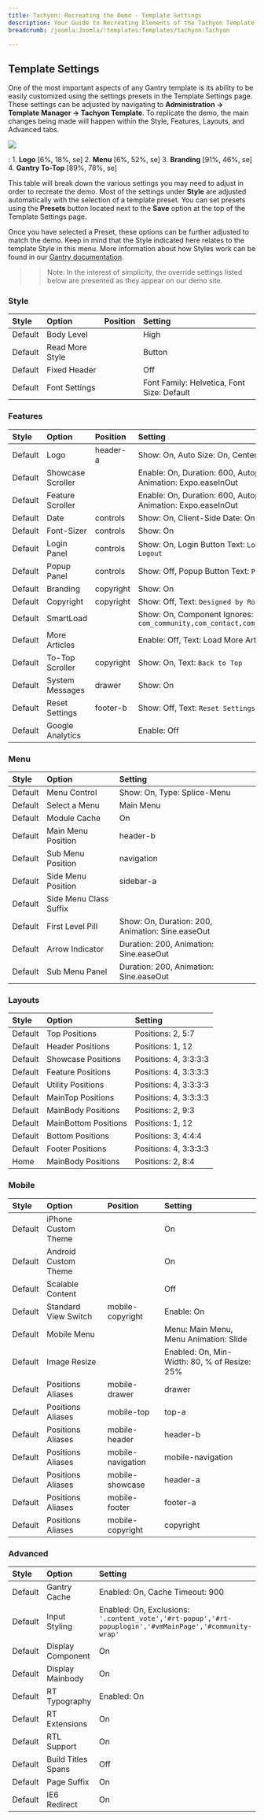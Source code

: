 ```yaml
---
title: Tachyon: Recreating the Demo - Template Settings
description: Your Guide to Recreating Elements of the Tachyon Template for Joomla
breadcrumb: /joomla:Joomla/!templates:Templates/tachyon:Tachyon

---
```


Template Settings
-----
One of the most important aspects of any Gantry template is its ability to be easily customized using the settings presets in the Template Settings page. These settings can be adjusted by navigating to **Administration -> Template Manager -> Tachyon Template**. To replicate the demo, the main changes being made will happen within the Style, Features, Layouts, and Advanced tabs. 

![][Tachyon2]

:   1. **Logo** [6%, 18%, se]
    2. **Menu** [6%, 52%, se]
    3. **Branding** [91%, 46%, se]
    4. **Gantry To-Top** [89%, 78%, se]

This table will break down the various settings you may need to adjust in order to recreate the demo. Most of the settings under **Style** are adjusted automatically with the selection of a template preset. You can set presets using the **Presets** button located next to the **Save** option at the top of the Template Settings page.

Once you have selected a Preset, these options can be further adjusted to match the demo. Keep in mind that the Style indicated here relates to the template Style in this menu. More information about how Styles work can be found in our [Gantry documentation][Style].

>> Note: In the interest of simplicity, the override settings listed below are presented as they appear on our demo site.

### Style

| Style   | Option              | Position | Setting                                    |  
| :------ | :------------------ | :------- | :----------------------------------------- |  
| Default | Body Level          |          | High                                       |  
| Default | Read More Style     |          | Button                                     |  
| Default | Fixed Header        |          | Off                                        |
| Default | Font Settings       |          | Font Family: Helvetica, Font Size: Default |  

### Features

| Style   | Option            | Position  | Setting                                                                                 |  
| :------ | :---------------- | :-------- | :-------------------------------------------------------------------------------------- |  
| Default | Logo              | header-a  | Show: On, Auto Size: On, Centered: Off                                                  |  
| Default | Showcase Scroller |           | Enable: On, Duration: 600, Autoplay: Off, Delay: 5000, Animation: Expo.easeInOut        |  
| Default | Feature Scroller  |           | Enable: On, Duration: 600, Autoplay: Off, Delay: 5000, Animation: Expo.easeInOut        |  
| Default | Date              | controls  | Show: On, Client-Side Date: On                                                          |  
| Default | Font-Sizer        | controls  | Show: On                                                                                |  
| Default | Login Panel       | controls  | Show: On, Login Button Text: `Login`, Logout Button Text: `Logout`                      |  
| Default | Popup Panel       | controls  | Show: Off, Popup Button Text: `Popup Module`                                            |  
| Default | Branding          | copyright | Show: On                                                                                |  
| Default | Copyright         | copyright | Show: Off, Text: `Designed by RocketTheme`                                              |  
| Default | SmartLoad         |           | Show: On, Component Ignores: `com_community,com_contact,com_k2,com_tienda,com_weblinks` |  
| Default | More Articles     |           | Enable: Off, Text: Load More Articles, Hide Pagination: On                              |  
| Default | To-Top Scroller   | copyright | Show: On, Text: `Back to Top`                                                           |  
| Default | System Messages   | drawer    | Show: On                                                                                |  
| Default | Reset Settings    | footer-b  | Show: Off, Text: `Reset Settings`                                                       |  
| Default | Google Analytics  |           | Enable: Off                                                                             |  

### Menu

| Style   | Option                 | Setting                                          |  
| :------ | :--------------------- | :----------------------------------------------- |  
| Default | Menu Control           | Show: On, Type: Splice-Menu                      |  
| Default | Select a Menu          | Main Menu                                        |  
| Default | Module Cache           | On                                               |  
| Default | Main Menu Position     | header-b                                         |  
| Default | Sub Menu Position      | navigation                                       |  
| Default | Side Menu Position     | sidebar-a                                        |  
| Default | Side Menu Class Suffix |                                                  |  
| Default | First Level Pill       | Show: On, Duration: 200, Animation: Sine.easeOut |  
| Default | Arrow Indicator        | Duration: 200, Animation: Sine.easeOut           |  
| Default | Sub Menu Panel         | Duration: 200, Animation: Sine.easeOut           |  

### Layouts

| Style   | Option                     | Setting               |  
| :------ | :------------------------- | :-------------------- |  
| Default | Top Positions              | Positions: 2, 5:7     |  
| Default | Header Positions           | Positions: 1, 12      |  
| Default | Showcase Positions         | Positions: 4, 3:3:3:3 |  
| Default | Feature Positions          | Positions: 4, 3:3:3:3 |  
| Default | Utility Positions          | Positions: 4, 3:3:3:3 |  
| Default | MainTop Positions          | Positions: 4, 3:3:3:3 |  
| Default | MainBody Positions         | Positions: 2, 9:3     |  
| Default | MainBottom Positions       | Positions: 1, 12      |  
| Default | Bottom Positions           | Positions: 3, 4:4:4   |  
| Default | Footer Positions           | Positions: 4, 3:3:3:3 |  
| Home    | MainBody Positions         | Positions: 2, 8:4     |

### Mobile

| Style   | Option               | Position          | Setting                                      |  
| :------ | :------------------- | :---------------- | :------------------------------------------- |  
| Default | iPhone Custom Theme  |                   | On                                           |  
| Default | Android Custom Theme |                   | On                                           |  
| Default | Scalable Content     |                   | Off                                          |  
| Default | Standard View Switch | mobile-copyright  | Enable: On                                   |  
| Default | Mobile Menu          |                   | Menu: Main Menu, Menu Animation: Slide       |  
| Default | Image Resize         |                   | Enabled: On, Min-Width: 80, % of Resize: 25% |  
| Default | Positions Aliases    | mobile-drawer     | drawer                                       |  
| Default | Positions Aliases    | mobile-top        | top-a                                        |  
| Default | Positions Aliases    | mobile-header     | header-b                                     |  
| Default | Positions Aliases    | mobile-navigation | mobile-navigation                            |  
| Default | Positions Aliases    | mobile-showcase   | header-a                                     |  
| Default | Positions Aliases    | mobile-footer     | footer-a                                     |  
| Default | Positions Aliases    | mobile-copyright  | copyright                                    |  

### Advanced

| Style   | Option             | Setting                                                                                                 |  
| :------ | :----------------- | :------------------------------------------------------------------------------------------------------ |  
| Default | Gantry Cache       | Enabled: On, Cache Timeout: 900                                                                         |  
| Default | Input Styling      | Enabled: On, Exclusions: `'.content_vote','#rt-popup','#rt-popuplogin','#vmMainPage','#community-wrap'` |  
| Default | Display Component  | On                                                                                                      |  
| Default | Display Mainbody   | On                                                                                                      |  
| Default | RT Typography      | Enabled: On                                                                                             |  
| Default | RT Extensions      | On                                                                                                      |  
| Default | RTL Support        | On                                                                                                      |  
| Default | Build Titles Spans | Off                                                                                                     |  
| Default | Page Suffix        | On                                                                                                      |  
| Default | IE6 Redirect       | On                                                                                                      |  

[demo25]: assets/Tachyon.jpg
[menu]: ../../start/menu.md
[Style]: http://docs.gantry.org/gantry4/configure
[Tachyon2]: assets/tachyon2.jpg